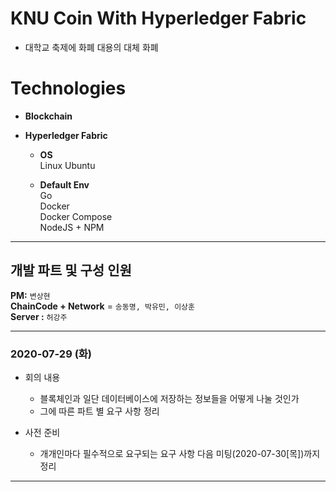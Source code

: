 # KNU Coin With Hyperledger Fabric
- 대학교 축제에 화폐 대용의 대체 화폐

# **Technologies**  

- **Blockchain**    
- **Hyperledger Fabric**  
    
  - **OS**  
     Linux Ubuntu   
     
  - **Default Env**  
     Go  
     Docker  
     Docker Compose  
     NodeJS + NPM  

---
## 개발 파트 및 구성 인원

__PM:__ `변상현`    
__ChainCode + Network__ = `송동명, 박유민, 이상훈`  
__Server :__ `허강주`  

---
### 2020-07-29 (화)

- 회의 내용
    * 블록체인과 일단 데이터베이스에 저장하는 정보들을 어떻게 나눌 것인가
    * 그에 따른 파트 별 요구 사항 정리

- 사전 준비
    * 개개인마다 필수적으로 요구되는 요구 사항 다음 미팅(2020-07-30[목])까지 정리
---
